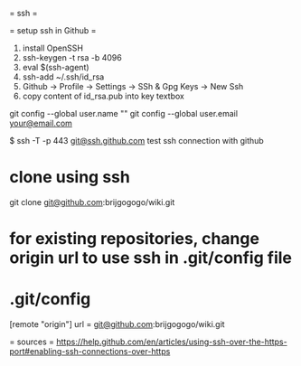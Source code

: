 = ssh =

= setup ssh in Github =
1. install OpenSSH
2. ssh-keygen -t rsa -b 4096
3. eval $(ssh-agent)
4. ssh-add ~/.ssh/id_rsa
5. Github -> Profile -> Settings -> SSh & Gpg Keys -> New Ssh
6. copy content of id_rsa.pub into key textbox

git config --global user.name "<your username>"
git config --global user.email your@email.com


$ ssh -T -p 443 git@ssh.github.com
test ssh connection with github

# clone using ssh
git clone git@github.com:brijgogogo/wiki.git

# for existing repositories, change origin url to use ssh in .git/config file
# .git/config
[remote "origin"]
	url = git@github.com:brijgogogo/wiki.git

= sources =
https://help.github.com/en/articles/using-ssh-over-the-https-port#enabling-ssh-connections-over-https
